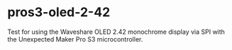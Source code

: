 # pros3-oled-2-42

Test for using the Waveshare OLED 2.42 monochrome display via SPI with the Unexpected Maker Pro S3 microcontroller.
